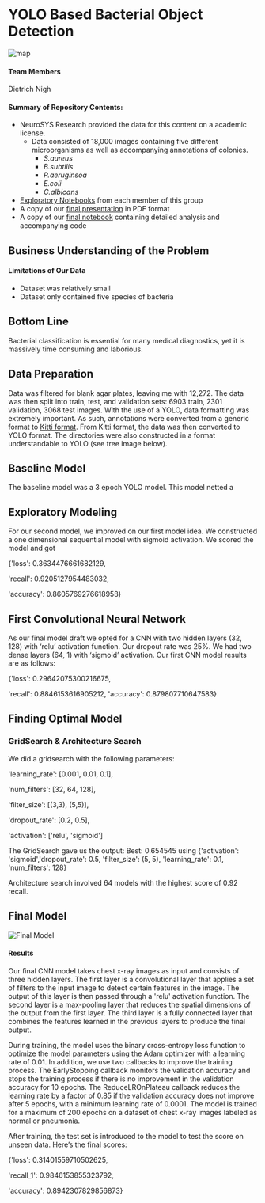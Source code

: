 

# YOLO Based Bacterial Object Detection 

<p align="center">

![map](https://user-images.githubusercontent.com/122234730/229212251-507fc033-4129-4ee4-84e2-ef989275c65b.png)

</p>


#### Team Members
Dietrich Nigh


#### Summary of Repository Contents:
* NeuroSYS Research provided the data for this content on a academic license.
    * Data consisted of 18,000 images containing five different microorganisms as well as accompanying annotations of colonies.
        * _S.aureus_
        * _B.subtilis_
        * _P.aeruginsoa_
        * _E.coli_
        * _C.albicans_
* [Exploratory Notebooks](notebooks/) from each member of this group
* A copy of our [final presentation](FinalPresentation.pdf) in PDF format
* A copy of our [final notebook](FinalNotebook.ipynb) containing detailed analysis and accompanying code


## Business Understanding of the Problem



#### Limitations of Our Data


* Dataset was relatively small
* Dataset only contained five species of bacteria


## Bottom Line


Bacterial classification is essential for many medical diagnostics, yet it is massively time consuming and laborious. 

## Data Preparation
Data was filtered for blank agar plates, leaving me with 12,272. The data was then split into train, test, and validation sets: 6903 train, 2301 validation, 3068 test images. With the use of a YOLO, data formatting was extremely important. As such, annotations were converted from a generic format to [Kitti format](https://github.com/bostondiditeam/kitti/blob/master/resources/devkit_object/readme.txt). From Kitti format, the data was then converted to YOLO format. The directories were also constructed in a format understandable to YOLO (see tree image below).


## Baseline Model
The baseline model was a 3 epoch YOLO model. This model netted a 




## Exploratory Modeling
For our second model, we improved on our first model idea. We constructed a one dimensional sequential model with sigmoid activation. We scored the model and got 


{'loss': 0.3634476661682129,
 
'recall': 0.9205127954483032,
 
'accuracy': 0.8605769276618958}




## First Convolutional Neural Network
As our final model draft we opted for a CNN with two hidden layers (32, 128) with ‘relu’ activation function. Our dropout rate was 25%. We had two dense layers (64, 1) with ‘sigmoid’ activation. Our first CNN model results are as follows:


{'loss': 0.29642075300216675,
 
'recall': 0.8846153616905212,
'accuracy': 0.879807710647583}








## Finding Optimal Model


### GridSearch & Architecture Search
We did a gridsearch with the following parameters:    


'learning_rate': [0.001, 0.01, 0.1],


  
'num_filters': [32, 64, 128],
 
   
'filter_size': [(3,3), (5,5)],
   
 
'dropout_rate': [0.2, 0.5],


    
'activation': ['relu', 'sigmoid']


The GridSearch gave us the output: Best: 0.654545 using {'activation': 'sigmoid','dropout_rate': 0.5, 'filter_size': (5, 5), 'learning_rate': 0.1, 'num_filters': 128}


Architecture search involved 64 models with the highest score of 0.92 recall. 




## Final Model
![Final Model](images/finalmodel.png)


#### Results
Our final CNN model takes chest x-ray images as input and consists of three hidden layers. The first layer is a convolutional layer that applies a set of filters to the input image to detect certain features in the image. The output of this layer is then passed through a 'relu' activation function. The second layer is a max-pooling layer that reduces the spatial dimensions of the output from the first layer.  The third layer is a fully connected layer that combines the features learned in the previous layers to produce the final output.


During training, the model uses the binary cross-entropy loss function to optimize the model parameters using the Adam optimizer with a learning rate of 0.01. In addition, we use two callbacks to improve the training process. The EarlyStopping callback monitors the validation accuracy and stops the training process if there is no improvement in the validation accuracy for 10 epochs. The ReduceLROnPlateau callback reduces the learning rate by a factor of 0.85 if the validation accuracy does not improve after 5 epochs, with a minimum learning rate of 0.0001. The model is trained for a maximum of 200 epochs on a dataset of chest x-ray images labeled as normal or pneumonia.


After training, the test set is introduced to the model to test the score on unseen data. Here’s the final scores:


{'loss': 0.31401559710502625,
 


'recall_1': 0.9846153855323792,
 


'accuracy': 0.8942307829856873}
